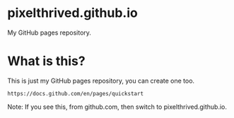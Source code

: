 # pixelthrived.github.io
My GitHub pages repository.

# What is this?
This is just my GitHub pages repository, you can create one too. 
```
https://docs.github.com/en/pages/quickstart
```

Note: If you see this, from github.com, then switch to pixelthrived.github.io.
